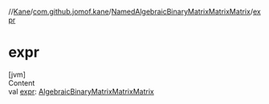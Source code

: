 //[Kane](../../index.md)/[com.github.jomof.kane](../index.md)/[NamedAlgebraicBinaryMatrixMatrixMatrix](index.md)/[expr](expr.md)



# expr  
[jvm]  
Content  
val [expr](expr.md): [AlgebraicBinaryMatrixMatrixMatrix](../-algebraic-binary-matrix-matrix-matrix/index.md)  



